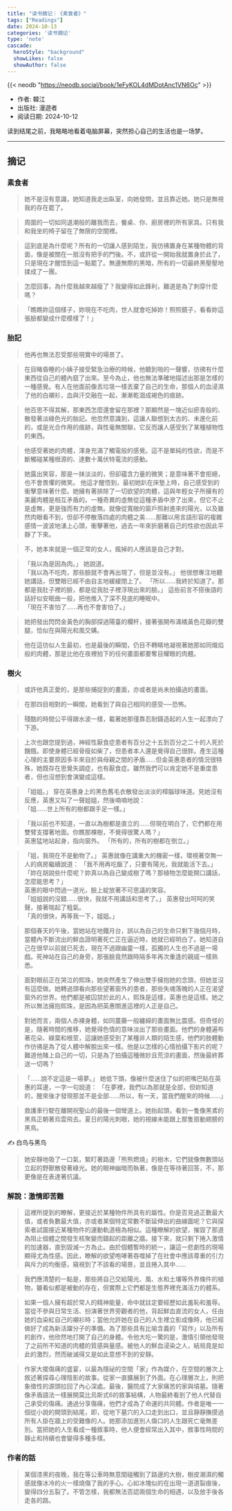 ```yaml
---
title: "读书摘记｜《素食者》"
tags: ["Readings"]
date: 2024-10-13
categories: '读书摘记'
type: 'note'
cascade:
  heroStyle: "background"
  showLikes: false
  showAuthor: false
---
```


{{< neodb "https://neodb.social/book/1eFyKOL4dMDotAnc1VN6Oc" >}}

- 作者: 韓江
- 出版社: 漫遊者
- 阅读日期: 2024-10-12

读到结尾之前，我略略地看着电脑屏幕，突然担心自己的生活也是一场梦。

---

## 摘记

### 素食者

> 她不是沒有意識，她知道我走出臥室，向她發問，並且靠近她。她只是無視我的存在罷了。

> 周圍的一切如同退潮般的離我而去，餐桌、你、廚房裡的所有家具。只有我和我坐的椅子留在了無限的空間裡。

> 這到底是為什麼呢？所有的一切讓人感到陌生，我彷彿置身在某種物體的背面，像是被關在一扇沒有把手的門後。不，或許從一開始我就置身於此了，只是現在才醒悟到這一點罷了。無邊無際的黑暗，所有的一切最終黑壓壓地揉成了一團。

> 怎麼回事，為什麼我越來越瘦了？我變得如此鋒利，難道是為了刺穿什麼嗎？

> 「瞧瞧妳這個樣子，妳現在不吃肉，世人就會吃掉妳！照照鏡子，看看妳這張臉都變成什麼模樣了！」

### 胎記

> 他再也無法忍受那些現實中的場景了。

> 在目睹昏睡的小姨子接受緊急治療的時候，他聽到啪的一聲響，彷彿有什麼東西從自己的體內竄了出來。至今為止，他也無法準確地描述出那是怎樣的一種感覺。有人在他面前像丟垃圾一樣丟棄了自己的生命，那個人的血浸濕了他的白襯衫，血與汗交融在一起，漸漸乾涸成褐色的痕跡。

> 他百思不得其解，那東西怎麼還會留在那裡？那顯然是一塊近似瘀青般的、散發著淡綠色光的胎記。他忽然意識到，這讓人聯想到太古的、未進化前的，或是光合作用的痕跡，與性毫無關聯，它反而讓人感受到了某種植物性的東西。

> 他感受著她的肉體，渾身充滿了觸電般的感覺。這不是單純的性欲，而是不斷觸碰某種根源的、達數十萬伏特電流的感動。

> 她露出笑容，那是一抹淡淡的，但卻蘊含力量的微笑；是意味著不會拒絕，也不會畏懼的微笑。	他這才醒悟到，最初她趴在床墊上時，自己感受到的衝擊意味著什麼。她擁有著排除了一切欲望的肉體，這與年輕女子所擁有的美麗肉體是相互矛盾的。一種奇異的虛無從這種矛盾中滲了出來，但它不止是虛無，更是強而有力的虛無。就像從寬敞的窗戶照射進來的陽光，以及雖然肉眼看不到，但卻不停散落四處的肉體之美……那難以用言語形容的複雜感情一波波地湧上心頭，衝擊著他，過去一年來折磨著自己的性欲也因此平靜了下來。

> 不，她本來就是一個正常的女人，瘋掉的人應該是自己才對。

> 「我以為是因為肉。」	她說道。	
> 「我以為不吃肉，那些臉就不會再出現了，但是並沒有。」	他很想專注地聽她講話，但雙眼已經不由自主地緩緩閉上了。	
> 「所以……我終於知道了。那都是我肚子裡的臉，都是從我肚子裡浮現出來的臉。」	
> 這些前言不搭後語的話好似安眠曲一般，把他推入了深不見底的睡眠中。	
> 「現在不害怕了……再也不會害怕了。」

>她把發出閃閃金黃色的胸部探過陽臺的欄杆，接著張開布滿橘黃色花瓣的雙腿，恰似在與陽光和風交媾。

>他在這彷似人生最初，也是最後的瞬間，仍目不轉睛地凝視著她那如同熾焰般的肉體，那是比他在夜裡拍下的任何畫面都要奪目耀眼的肉體。

### 樹火

> 或許他真正愛的，是那些捕捉到的畫面，亦或者是尚未拍攝過的畫面。

> 在那四目相對的一瞬間，她看到了與自己相同的感受──恐怖。

> 殘酷的時間公平得跟水波一樣，載著她那僅靠忍耐鑄造起的人生一起漂向了下游。

> 上次也跟您提到過，神經性厭食症患者有百分之十五到百分之二十的人死於饑餓。即使身體已經骨瘦如柴了，但患者本人還是覺得自己很胖。產生這種心理的主要原因多半來自於與母親之間的矛盾……但金英惠患者的情況很特殊，她既存在思覺失調症，也有厭食症。雖然我們可以肯定她不是重度患者，但也沒想到會演變成這樣。

> 「姐姐。」	
> 穿在英惠身上的黑色舊毛衣散發出淡淡的樟腦球味道。見她沒有反應，英惠又叫了一聲姐姐，然後喃喃地說：	
> 「姐……世上所有的樹都跟手足一樣。」

> 「我以前也不知道，一直以為樹都是直立的……但現在明白了，它們都在用雙臂支撐著地面。你瞧那棵樹，不覺得很驚人嗎？」	
> 英惠猛地站起身，指向窗外。	
> 「所有的，所有的樹都在倒立。」

> 「姐，我現在不是動物了。」	
> 英惠就像在講重大的機密一樣，環視著空無一人的病房繼續說道：	
> 「我不用再吃飯了，只要有陽光，我就能活下去。」	
> 「妳在胡說些什麼呢？妳真以為自己變成樹了嗎？那植物怎麼能開口講話，怎麼能思考？」	
> 英惠的眼中閃過一道光，臉上綻放著不可思議的笑容。	
> 「姐姐說的沒錯……很快，我就不用講話和思考了。」	英惠發出呵呵的笑聲，接著喘起了粗氣。	
> 「真的很快，再等我一下，姐姐。」

> 那個春天的午後，當她站在地鐵月台，誤以為自己的生命只剩下幾個月時，當體內不斷流出的鮮血證明著死亡正在逼近時，她就已經明白了。她知道自己在很早以前就已死去，現在不過跟幽靈一樣，孤獨的人生也不過是一場戲。死神站在自己的身旁，那張臉竟然跟時隔多年再次重逢的親戚一樣熟悉。

> 面對眼前正在哭泣的熙珠，她突然產生了伸出雙手擁抱她的念頭，但她並沒有這麼做。她轉過頭看向那些望著窗外的患者，那些失魂落魄的人正在渴望窗外的世界。他們都是被囚禁於此的人，熙珠是這樣，英惠也是這樣。她之所以無法擁抱熙珠，是因為把英惠關進這裡的人正是自己。

> 對她而言，兩個人赤裸身體，如同蔓藤一般纏綿的畫面無比震感。但奇怪的是，隨著時間的推移，她覺得色情的意味淡出了那些畫面。他們的身體遍布著花朵、綠葉和根莖，這讓她感受到了某種非人類的陌生感，他們的肢體動作彷彿是為了從人體中解脫出來一樣。他是以怎樣的心情拍攝下影片的呢？難道他賭上自己的一切，只是為了拍攝這種微妙且荒涼的畫面，然後最終葬送一切嗎？

> 「……說不定這是一場夢。」	
> 她低下頭，像被什麼迷住了似的把嘴巴貼在英惠的耳邊，一字一句說道：	「在夢裡，我們以為那就是全部，但妳知道的，醒來後才發現那並不是全部……所以，有一天，當我們醒來的時候……」

> 救護車行駛在離開祝聖山的最後一個彎道上。她抬起頭，看到一隻像黑鳶的黑鳥正朝著烏雲飛去。夏日的陽光刺眼，她的視線未能跟上那隻扇動翅膀的黑鳥。	

✍️ 白鸟与黑鸟

> 她安靜地吸了一口氣，緊盯著路邊「熊熊燃燒」的樹木，它們就像無數頭站立起的野獸散發著綠光。她的眼神幽暗而執著，像是在等待著回答，不，那更像是在表達著抗議。

### 解說：激情即苦難

>這裡所提到的瞭解，更接近於某種物件所具有的屬性。你是否見過正數最大值，或者負數最大值，亦或者某個特定常數不斷延伸出的曲線圖呢？它與探索者試圖接近某種物件的運動軌道極為相似。這種瞭解的欲望，摧毀了那道為阻止個體之間發生核聚變而鑄起的距離之牆。接下來，就只剩下捲入激情的加速器，直到毀滅一方為止。由於個體暫時的統一，讓這一悲劇性的現場顯得尤為性感。因此，瞭解的欲望咆哮著吞噬掉了在社會中應該尊重的引力與斥力的均衡感，窺視到了不該看的場景，並且捲入其中……

>我們應清楚的一點是，那些將自己交給陽光、風、水和土壤等外界條件的植物，雖看似都是被動的存在，但實際上它們都是生態界裡充滿活力的體系。

>如果一個人擁有超於常人的精神能量，命中就註定要經歷如此羞恥和羞辱。當從不參與日常生活、扮演著世界旁觀者的他，背起鮮血直流的女人，任由她的血染紅自己的襯衫時；當他允許她在自己的人生裡立影成像時，他已經做好了成為新活躍分子的準備。為了那些具有比喻含義的「寫作」以及所有的創作，他欣然地打開了自己的身體。令他大吃一驚的是，激情引領他發現了之前所不知道的肉體的質感與量感。被他人的鮮血浸染之人，結局竟是如此的激烈，然而破滅得又是如此意想不到的安靜。

>作家大擺傷痛的盛宴，以最為隱祕的空間「家」作為媒介，在空間的層次上敘述著探尋心理陰影的故事。從家一直擴展到了外面。在心理層次上，則把象徵性的源頭拉回了內心深處。最後，醫院成了大家痛苦的家與墳墓。隨著像矛盾語法一樣展開莫比烏斯式6的敘事結構，人物最終看到了他人代替自己承受的傷痛。通過分享傷痛，他們才成為了命運的共同體。作者是唯一一個從小說的開頭到結尾，即，從地下墓穴的入口走到出口，並且靜靜撫摸過所有人掛在牆上的受難像的人。她那添加進別人傷口的人生跟死亡毫無差別。當把她的人生看成一種敘事時，他人便會經常出入其中，敘事性時間的靜止和持續也會變得多種多樣。


### 作者的話

> 某個漆黑的夜晚，我在等公車時無意間碰觸到了路邊的大樹，樹皮潮濕的觸感就像冰冷的火一樣燒傷了我的手心。心如冰塊似的在出現一道道裂痕後，變得四分五裂了。不管怎樣，我都無法否認兩個生命的相遇，以及放手後各走各的路。
